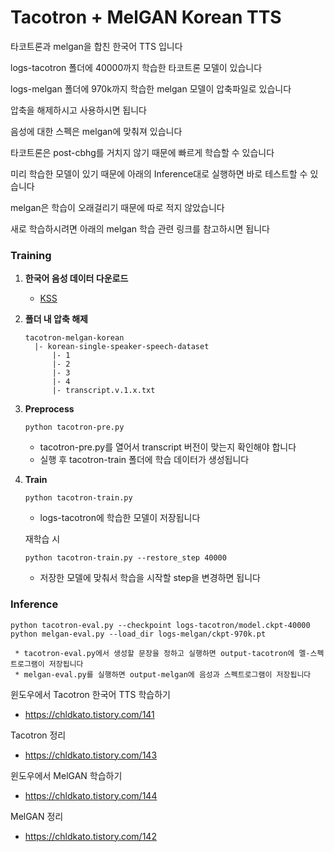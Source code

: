 # Tacotron + MelGAN Korean TTS

타코트론과 melgan을 합친 한국어 TTS 입니다

logs-tacotron 폴더에 40000까지 학습한 타코트론 모델이 있습니다

logs-melgan 폴더에 970k까지 학습한 melgan 모델이 압축파일로 있습니다

압축을 해제하시고 사용하시면 됩니다

음성에 대한 스펙은 melgan에 맞춰져 있습니다

타코트론은 post-cbhg를 거치지 않기 때문에 빠르게 학습할 수 있습니다

미리 학습한 모델이 있기 때문에 아래의 Inference대로 실행하면 바로 테스트할 수 있습니다

melgan은 학습이 오래걸리기 때문에 따로 적지 않았습니다

새로 학습하시려면 아래의 melgan 학습 관련 링크를 참고하시면 됩니다

### Training

1. **한국어 음성 데이터 다운로드**

    * [KSS](https://www.kaggle.com/bryanpark/korean-single-speaker-speech-dataset)

2. **폴더 내 압축 해제**

   ```
   tacotron-melgan-korean
     |- korean-single-speaker-speech-dataset
         |- 1
         |- 2
         |- 3
         |- 4
         |- transcript.v.1.x.txt
   ```

3. **Preprocess**
   ```
   python tacotron-pre.py
   ```
     * tacotron-pre.py를 열어서 transcript 버전이 맞는지 확인해야 합니다
     * 실행 후 tacotron-train 폴더에 학습 데이터가 생성됩니다

4. **Train**
   ```
   python tacotron-train.py
   ```
     * logs-tacotron에 학습한 모델이 저장됩니다

   재학습 시
   ```
   python tacotron-train.py --restore_step 40000
   ```
     * 저장한 모델에 맞춰서 학습을 시작할 step을 변경하면 됩니다

### Inference
   ```
   python tacotron-eval.py --checkpoint logs-tacotron/model.ckpt-40000
   python melgan-eval.py --load_dir logs-melgan/ckpt-970k.pt
   ```
     * tacotron-eval.py에서 생성할 문장을 정하고 실행하면 output-tacotron에 멜-스펙트로그램이 저장됩니다
     * melgan-eval.py를 실행하면 output-melgan에 음성과 스펙트로그램이 저장됩니다


윈도우에서 Tacotron 한국어 TTS 학습하기
  * https://chldkato.tistory.com/141
  
Tacotron 정리
  * https://chldkato.tistory.com/143

윈도우에서 MelGAN 학습하기
  * https://chldkato.tistory.com/144

MelGAN 정리
  * https://chldkato.tistory.com/142

